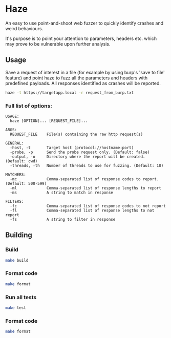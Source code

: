 # Haze
An easy to use point-and-shoot web fuzzer to quickly identify crashes and weird behaviours.

It's purpose is to point your attention to parameters, headers etc. which may prove to be vulnerable upon further analysis.

## Usage
Save a request of interest in a file (for example by using burp's 'save to file' feature) and point haze to fuzz all the parameters and headers with predefined payloads. All responses identified as crashes will be reported.

```bash
haze -t https://targetapp.local -r request_from_burp.txt
```

### Full list of options:
```
USAGE:
  haze [OPTION]... [REQUEST_FILE]...

ARGS:
  REQUEST_FILE    File(s) containing the raw http request(s)

GENERAL:
  -host, -t       Target host (protocol://hostname:port)
  -probe, -p      Send the probe request only. (Default: false)
  -output, -o     Directory where the report will be created. (Default: cwd)
  -threads, -th   Number of threads to use for fuzzing. (Default: 10)

MATCHERS:
  -mc             Comma-separated list of response codes to report. (Default: 500-599)
  -ml             Comma-separated list of response lengths to report
  -ms             A string to match in response

FILTERS:
  -fc             Comma-separated list of response codes to not report
  -fl             Comma-separated list of response lengths to not report
  -fs             A string to filter in response
```

## Building
### Build
```bash
make build
```

### Format code
```bash
make format
```

### Run all tests
```bash
make test
```

### Format code
```bash
make format
```
